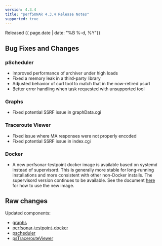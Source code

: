 ```yaml
---
version: 4.3.4
title: "perfSONAR 4.3.4 Release Notes"
supported: true
---
```


Released {{ page.date | date: "%B %-d, %Y"}}


Bug Fixes and Changes
---------------------

### pScheduler
 - Improved performance of archiver under high loads
 - Fixed a memory leak in a third-party library
 - Adjusted behavior of curl tool to match that in the now-retired psurl
 - Better error handling when task requested with unsupported tool

### Graphs
 - Fixed potential SSRF issue in graphData.cgi

### Traceroute Viewer
 - Fixed issue where MA responses were not properly encoded
 - Fixed potential SSRF issue in index.cgi

### Docker
- A new perfsonar-testpoint docker image is available based on systemd instead of supervisord. This is generally more stable for long-running installations and more consistent with other non-Docker installs. The supervisord version continues to be available. See the document [here](https://docs.perfsonar.net/install_docker.html#running-the-systemd-image) for how to use the new image.

Raw changes
-----------

Updated components:

-   [graphs](https://github.com/perfsonar/graphs/compare/v4.3.3...v4.3.4)
-   [perfsonar-testpoint-docker](https://github.com/perfsonar/perfsonar-testpoint-docker/compare/v4.3.3...v4.3.4)
-   [pscheduler](https://github.com/perfsonar/pscheduler/compare/v4.3.3...v4.3.4)
-   [psTracerouteViewer](https://github.com/perfsonar/psTracerouteViewer/compare/v4.3.3...v4.3.4)
